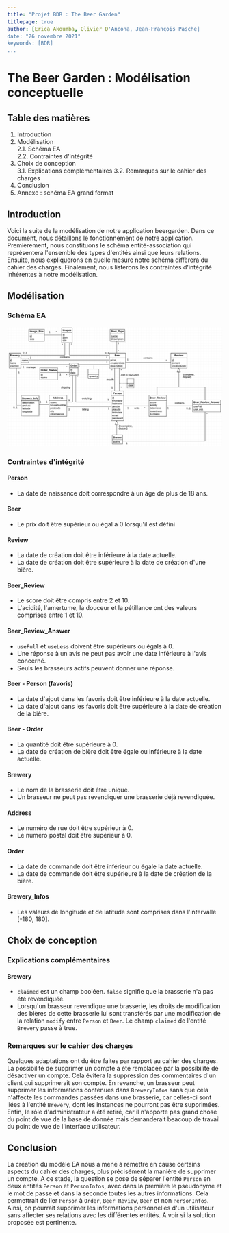 ```yaml
---
title: "Projet BDR : The Beer Garden"
titlepage: true
author: [Erica Akoumba, Olivier D'Ancona, Jean-François Pasche]
date: "26 novembre 2021"
keywords: [BDR]
...
```


# The Beer Garden : Modélisation conceptuelle

## Table des matières

1. Introduction
2. Modélisation  
  2.1. Schéma EA  
  2.2. Contraintes d'intégrité
3. Choix de conception  
  3.1. Explications complémentaires
  3.2. Remarques sur le cahier des charges
4. Conclusion
5. Annexe : schéma EA grand format

## Introduction

Voici la suite de la modélisation de notre application beergarden. Dans ce document, nous détaillons le fonctionnement de notre application. Premièrement, nous constituons le schéma entité-association qui représentera l'ensemble des types d'entités ainsi que leurs relations. Ensuite, nous expliquerons en quelle mesure notre schéma diffèrera du cahier des charges. Finalement, nous listerons les contraintes d'intégrité inhérentes à notre modélisation.

## Modélisation

### Schéma EA

![Modélisation de "The Beer Garden"](6_schemaEA.png)

### Contraintes d'intégrité

#### Person
- La date de naissance doit correspondre à un âge de plus de 18 ans.

#### Beer
- Le prix doit être supérieur ou égal à 0 lorsqu'il est défini

#### Review
- La date de création doit être inférieure à la date actuelle.
- La date de création doit être supérieure à la date de création d'une bière.

#### Beer_Review
- Le score doit être compris entre 2 et 10.
- L'acidité, l'amertume, la douceur et la pétillance ont des valeurs comprises entre 1 et 10.

#### Beer_Review_Answer
- `useFull` et `useLess` doivent être supérieurs ou égals à 0.
- Une réponse à un avis ne peut pas avoir une date inférieure à l'avis concerné.
- Seuls les brasseurs actifs peuvent donner une réponse.

#### Beer - Person (favoris)
- La date d'ajout dans les favoris doit être inférieure à la date actuelle.
- La date d'ajout dans les favoris doit être supérieure à la date de création de la bière.

#### Beer - Order
- La quantité doit être supérieure à 0.
- La date de création de bière doit être égale ou inférieure à la date actuelle.

#### Brewery
- Le nom de la brasserie doit être unique.
- Un brasseur ne peut pas revendiquer une brasserie déjà revendiquée.

#### Address
- Le numéro de rue doit être supérieur à 0.
- Le numéro postal doit être supérieur à 0.

#### Order
- La date de commande doit être inférieur ou égale la date actuelle.
- La date de commande doit être supérieure à la date de création de la bière.

#### Brewery_Infos
- Les valeurs de longitude et de latitude sont comprises dans l'intervalle [-180, 180].

## Choix de conception

### Explications complémentaires

#### Brewery

- `claimed` est un champ booléen. `false` signifie que la brasserie n'a pas été revendiquée.
- Lorsqu'un brasseur revendique une brasserie, les droits de modification des bières de cette brasserie lui sont transférés par une modification de la relation `modify` entre `Person` et `Beer`. Le champ `claimed` de l'entité `Brewery` passe à true.

### Remarques sur le cahier des charges

Quelques adaptations ont du être faites par rapport au cahier des charges. La possibilité de supprimer un compte a été remplacée par la possibilité de désactiver un compte. Cela évitera la suppression des commentaires d'un client qui supprimerait son compte.
En revanche, un brasseur peut supprimer les informations contenues dans `BreweryInfos` sans que cela n'affecte les commandes passées dans une brasserie, car celles-ci sont liées à l'entité `Brewery`, dont les instances ne pourront pas être supprimées.  
Enfin, le rôle d'administrateur a été retiré, car il n'apporte pas grand chose du point de vue de la base de donnée mais demanderait beacoup de travail du point de vue de l'interface utilisateur.

## Conclusion

La création du modèle EA nous a mené à remettre en cause certains aspects du cahier des charges, plus précisément la manière de supprimer un compte. A ce stade, la question se pose de séparer l'entité `Person` en deux entités `Person` et `PersonInfos`, avec dans la première le pseudonyme et le mot de passe et dans la seconde toutes les autres informations. Cela permettrait de lier `Person` à `Order`, `Beer_Review`, `Beer` et non `PersonInfos`. Ainsi, on pourrait supprimer les informations personnelles d'un utilisateur sans affecter ses relations avec les différentes entités. A voir si la solution proposée est pertinente.
